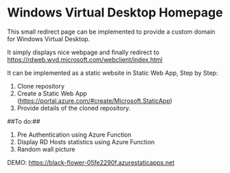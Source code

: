 # Windows Virtual Desktop Homepage

This small redirect page can be implemented to provide a custom domain for Windows Virtual Desktop.

It simply displays nice webpage and finally redirect to https://rdweb.wvd.microsoft.com/webclient/index.html

It can be implemented as a static website in Static Web App, Step by Step:
  1. Clone repository
  2. Create a Static Web App (https://portal.azure.com/#create/Microsoft.StaticApp)
  3. Provide details of the cloned repository.

##To do:##
1.	Pre Authentication using Azure Function
2.	Display RD Hosts statistics using Azure Function
3.	Random wall picture

DEMO: https://black-flower-05fe2290f.azurestaticapps.net

